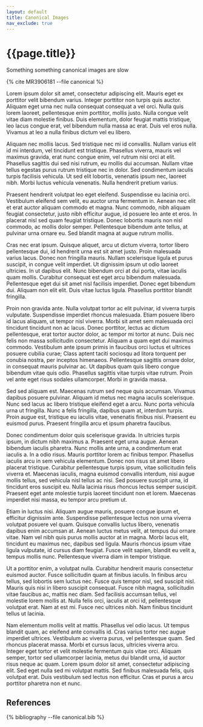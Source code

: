 ```yaml
---
layout: default
title: Canonical Images
nav_exclude: true
---
```


# {{page.title}}
Something something canonical images are slow

{% cite MR3906181 --file canonical %}

Lorem ipsum dolor sit amet, consectetur adipiscing elit. Mauris eget ex porttitor velit bibendum varius. Integer porttitor non turpis quis auctor. Aliquam eget urna nec nulla consequat consequat a vel orci. Nulla quis lorem laoreet, pellentesque enim porttitor, mollis justo. Nulla congue velit vitae diam molestie finibus. Duis elementum, dolor feugiat mattis tristique, leo lacus congue erat, vel bibendum nulla massa ac erat. Duis vel eros nulla. Vivamus at leo a nulla finibus dictum vel eu libero.

Aliquam nec mollis lacus. Sed tristique nec mi id convallis. Nullam varius elit id mi interdum, vel tincidunt est tristique. Phasellus viverra, mauris vel maximus gravida, erat nunc congue enim, vel rutrum nisi orci at elit. Phasellus sagittis dui sed nisi rutrum, eu mollis dui accumsan. Nullam vitae tellus egestas purus rutrum tristique nec in dolor. Sed condimentum iaculis turpis facilisis vehicula. Ut sed elit lobortis, venenatis ipsum nec, laoreet nibh. Morbi luctus vehicula venenatis. Nulla hendrerit pretium varius.

Praesent hendrerit volutpat leo eget eleifend. Suspendisse eu lacinia orci. Vestibulum eleifend sem velit, eu auctor urna fermentum in. Aenean nec elit et erat auctor aliquam commodo et magna. Nunc commodo, nibh aliquam feugiat consectetur, justo nibh efficitur augue, id posuere leo ante et eros. In placerat nisl sed quam feugiat tristique. Donec lobortis mauris non nisl commodo, ac mollis dolor semper. Pellentesque bibendum ante tellus, at pulvinar urna ornare eu. Sed blandit magna at augue rutrum mollis.

Cras nec erat ipsum. Quisque aliquet, arcu ut dictum viverra, tortor libero pellentesque dui, id hendrerit urna est sit amet justo. Proin malesuada varius lacus. Donec non fringilla mauris. Nullam scelerisque ligula et purus suscipit, in congue velit imperdiet. Ut dignissim ipsum ut odio laoreet ultricies. In ut dapibus elit. Nunc bibendum orci at dui porta, vitae iaculis quam mollis. Curabitur consequat est eget arcu bibendum malesuada. Pellentesque eget dui sit amet nisl facilisis imperdiet. Donec eget bibendum dui. Aliquam non elit elit. Duis vitae luctus ligula. Phasellus porttitor blandit fringilla.

Proin non gravida ante. Nulla volutpat tortor ac elit pulvinar, id viverra turpis vulputate. Suspendisse imperdiet rhoncus malesuada. Etiam posuere libero id lacus aliquam, ut tempor nisl viverra. Morbi sit amet sem malesuada orci tincidunt tincidunt non ac lacus. Donec porttitor, lectus ac dictum pellentesque, erat tortor auctor dolor, ac tempor mi tortor at nunc. Duis nec felis non massa sollicitudin consectetur. Aliquam a quam eget dui maximus commodo. Vestibulum ante ipsum primis in faucibus orci luctus et ultrices posuere cubilia curae; Class aptent taciti sociosqu ad litora torquent per conubia nostra, per inceptos himenaeos. Pellentesque sagittis ornare dolor, in consequat mauris pulvinar ac. Ut dapibus quam quis libero congue bibendum vitae quis odio. Phasellus sagittis vitae turpis vitae rutrum. Proin vel ante eget risus sodales ullamcorper. Morbi in gravida massa.

Sed sed aliquam est. Maecenas rutrum sed neque quis accumsan. Vivamus dapibus posuere pulvinar. Aliquam id metus nec magna iaculis scelerisque. Nunc sed lacus ac libero tristique eleifend eget a arcu. Nunc porta vehicula urna ut fringilla. Nunc a felis fringilla, dapibus quam at, interdum turpis. Proin augue est, tristique eu iaculis vitae, venenatis finibus nisi. Praesent eu euismod purus. Praesent fringilla arcu et ipsum pharetra faucibus.

Donec condimentum dolor quis scelerisque gravida. In ultricies turpis ipsum, in dictum nibh maximus a. Praesent eget urna augue. Aenean bibendum iaculis pharetra. Nunc mollis ante urna, a condimentum erat iaculis a. In a odio risus. Mauris porttitor lorem ac finibus tempor. Phasellus iaculis arcu in sem vehicula elementum. Donec non risus sit amet libero placerat tristique. Curabitur pellentesque turpis ipsum, vitae sollicitudin felis viverra et. Maecenas iaculis, magna euismod convallis interdum, nisi augue mollis tellus, sed vehicula nisl tellus ac nisi. Sed posuere suscipit urna, id tincidunt eros suscipit eu. Nulla lacinia risus rhoncus lectus semper suscipit. Praesent eget ante molestie turpis laoreet tincidunt non et lorem. Maecenas imperdiet nisi massa, eu tempor arcu pretium ut.

Etiam in luctus nisi. Aliquam augue mauris, posuere congue ipsum et, efficitur dignissim ante. Suspendisse pellentesque lectus non urna viverra volutpat posuere vel quam. Quisque convallis luctus libero, venenatis dapibus enim accumsan at. Aenean luctus metus velit, at tempus dui ornare vitae. Nam vel nibh quis purus mollis auctor at in magna. Morbi lacus elit, tincidunt eu maximus nec, dapibus sed ligula. Mauris rhoncus ipsum vitae ligula vulputate, id cursus diam feugiat. Fusce velit sapien, blandit eu velit a, tempus mollis nunc. Pellentesque viverra diam in tempor tristique.

Ut a porttitor enim, a volutpat nulla. Curabitur hendrerit mauris consectetur euismod auctor. Fusce sollicitudin quam at finibus iaculis. In finibus arcu tellus, sed lobortis sem luctus nec. Fusce quis tempor nisl, sed suscipit nisl. Mauris quis nisi in libero suscipit consequat. Fusce nibh magna, sollicitudin vitae faucibus ac, mattis nec diam. Sed facilisis accumsan tellus, vel molestie lorem mollis at. Nulla felis orci, iaculis at orci id, pellentesque volutpat erat. Nam at est mi. Fusce nec ultrices nibh. Nam finibus tincidunt tellus ut lacinia.

Nam elementum mollis velit at mattis. Phasellus vel odio lacus. Ut tempus blandit quam, ac eleifend ante convallis id. Cras varius tortor nec augue imperdiet ultrices. Vestibulum ac viverra purus, vel pellentesque quam. Sed rhoncus placerat massa. Morbi et cursus lacus, ultricies viverra arcu. Integer eget tortor et velit molestie fermentum quis vitae orci. Aliquam semper, tortor sed ullamcorper lacinia, metus dui blandit urna, id auctor risus neque ac quam. Lorem ipsum dolor sit amet, consectetur adipiscing elit. Sed eget nulla sed mi volutpat mattis. Sed finibus malesuada felis, quis volutpat erat. Duis vestibulum sed lectus non efficitur. Cras et purus a arcu porttitor pharetra non et nunc.
## References
{% bibliography --file canonical.bib %}